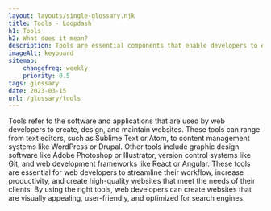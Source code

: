 ```yaml
--- 
layout: layouts/single-glossary.njk
title: Tools - Loopdash
h1: Tools
h2: What does it mean?
description: Tools are essential components that enable developers to efficiently create, manage, and customize WordPress websites, including plugins, themes, and APIs.
imageAlt: keyboard
sitemap:
	changefreq: weekly
	priority: 0.5
tags: glossary
date: 2023-03-15
url: /glossary/tools
---
```


Tools refer to the software and applications that are used by web developers to create, design, and maintain websites. These tools can range from text editors, such as Sublime Text or Atom, to content management systems like WordPress or Drupal. Other tools include graphic design software like Adobe Photoshop or Illustrator, version control systems like Git, and web development frameworks like React or Angular. These tools are essential for web developers to streamline their workflow, increase productivity, and create high-quality websites that meet the needs of their clients. By using the right tools, web developers can create websites that are visually appealing, user-friendly, and optimized for search engines.
